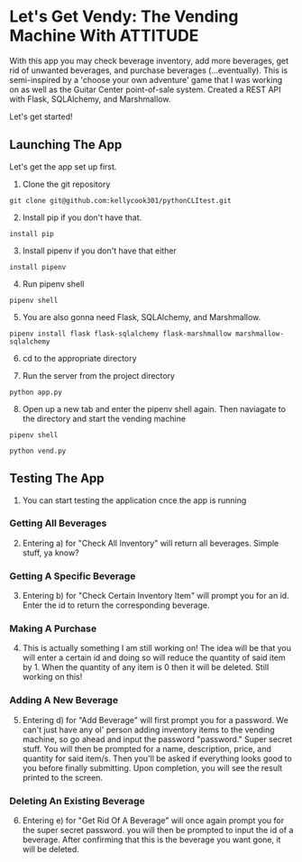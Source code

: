 
# Let's Get Vendy: The Vending Machine With ATTITUDE

With this app you may check beverage inventory, add more beverages, get rid of unwanted beverages, and purchase beverages (...eventually). This is semi-inspired by a 'choose your own adventure' game that I was working on as well as the Guitar Center point-of-sale system.
Created a REST API with Flask, SQLAlchemy, and Marshmallow.

Let's get started!

## Launching The App

Let's get the app set up first.

1. Clone the git repository
```
git clone git@github.com:kellycook301/pythonCLItest.git
```

2. Install pip if you don't have that.
```
install pip
```

3. Install pipenv if you don't have that either
```
install pipenv
```

4. Run pipenv shell
```
pipenv shell
```

5. You are also gonna need Flask, SQLAlchemy, and Marshmallow.
```
pipenv install flask flask-sqlalchemy flask-marshmallow marshmallow-sqlalchemy
```

6. cd to the appropriate directory

7. Run the server from the project directory
```
python app.py
```

8. Open up a new tab and enter the pipenv shell again. Then naviagate to the directory and start the vending machine
```
pipenv shell
```

```
python vend.py
```

## Testing The App

1. You can start testing the application cnce the app is running

### Getting All Beverages

2. Entering a) for "Check All Inventory" will return all beverages. Simple stuff, ya know?

### Getting A Specific Beverage

3. Entering b) for "Check Certain Inventory Item" will prompt you for an id. Enter the id to return the corresponding beverage.

### Making A Purchase

4. This is actually something I am still working on! The idea will be that you will enter a certain id and doing so will reduce the quantity of said item by 1. When the quantity of any item is 0 then it will be deleted. Still working on this!

### Adding A New Beverage

5. Entering d) for "Add Beverage" will first prompt you for a password. We can't just have any ol' person adding inventory items to the vending machine, so go ahead and input the password "password." Super secret stuff. You will then be prompted for a name, description, price, and quantity for said item/s. Then you'll be asked if everything looks good to you before finally submitting. Upon completion, you will see the result printed to the screen.

### Deleting An Existing Beverage

6. Entering e) for "Get Rid Of A Beverage" will once again prompt you for the super secret password. you will then be prompted to input the id of a beverage. After confirming that this is the beverage you want gone, it will be deleted.

